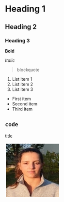 # Heading 1

## Heading 2

### Heading 3

**Bold**

*Italic*

> blockquote         

1. List item 1
2. List item 2
3. List item 3

- First item
- Second item
- Third item

`code`
--

[title](https://www.example.com)

![alt text](../95319.jpg)